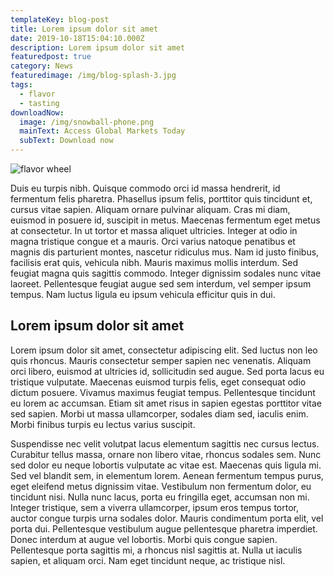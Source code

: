 ```yaml
---
templateKey: blog-post
title: Lorem ipsum dolor sit amet
date: 2019-10-18T15:04:10.000Z
description: Lorem ipsum dolor sit amet
featuredpost: true
category: News
featuredimage: /img/blog-splash-3.jpg
tags:
  - flavor
  - tasting
downloadNow:
  image: /img/snowball-phone.png
  mainText: Access Global Markets Today
  subText: Download now
---
```

![flavor wheel](/img/flavor_wheel.jpg)

Duis eu turpis nibh. Quisque commodo orci id massa hendrerit, id fermentum felis pharetra. Phasellus ipsum felis, porttitor quis tincidunt et, cursus vitae sapien. Aliquam ornare pulvinar aliquam. Cras mi diam, euismod in posuere id, suscipit in metus. Maecenas fermentum eget metus at consectetur. In ut tortor et massa aliquet ultricies. Integer at odio in magna tristique congue et a mauris. Orci varius natoque penatibus et magnis dis parturient montes, nascetur ridiculus mus. Nam id justo finibus, facilisis erat quis, vehicula nibh. Mauris maximus mollis interdum. Sed feugiat magna quis sagittis commodo. Integer dignissim sodales nunc vitae laoreet. Pellentesque feugiat augue sed sem interdum, vel semper ipsum tempus. Nam luctus ligula eu ipsum vehicula efficitur quis in dui. 

## Lorem ipsum dolor sit amet

Lorem ipsum dolor sit amet, consectetur adipiscing elit. Sed luctus non leo quis rhoncus. Mauris consectetur semper sapien nec venenatis. Aliquam orci libero, euismod at ultricies id, sollicitudin sed augue. Sed porta lacus eu tristique vulputate. Maecenas euismod turpis felis, eget consequat odio dictum posuere. Vivamus maximus feugiat tempus. Pellentesque tincidunt eu lorem ac accumsan. Etiam sit amet risus in sapien egestas porttitor vitae sed sapien. Morbi ut massa ullamcorper, sodales diam sed, iaculis enim. Morbi finibus turpis eu lectus varius suscipit.

Suspendisse nec velit volutpat lacus elementum sagittis nec cursus lectus. Curabitur tellus massa, ornare non libero vitae, rhoncus sodales sem. Nunc sed dolor eu neque lobortis vulputate ac vitae est. Maecenas quis ligula mi. Sed vel blandit sem, in elementum lorem. Aenean fermentum tempus purus, eget eleifend metus dignissim vitae. Vestibulum non fermentum dolor, eu tincidunt nisi. Nulla nunc lacus, porta eu fringilla eget, accumsan non mi. Integer tristique, sem a viverra ullamcorper, ipsum eros tempus tortor, auctor congue turpis urna sodales dolor. Mauris condimentum porta elit, vel porta dui. Pellentesque vestibulum augue pellentesque pharetra imperdiet. Donec interdum at augue vel lobortis. Morbi quis congue sapien. Pellentesque porta sagittis mi, a rhoncus nisl sagittis at. Nulla ut iaculis sapien, et aliquam orci. Nam eget tincidunt neque, ac tristique nisl. 
